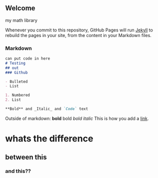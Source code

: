 ## Welcome

my math library

Whenever you commit to this repository, GitHub Pages will run [Jekyll](https://jekyllrb.com/) to rebuild the pages in your site, from the content in your Markdown files.

### Markdown

```markdown
can put code in here
# Testing
## out
### Github

- Bulleted
- List

1. Numbered
2. List

**Bold** and _Italic_ and `Code` text

```
Outside of markdown: **bold** bold *bold* _italic_ 
This is how you add a [link](https://en.wikipedia.org/wiki/Mathematics).

# whats the difference
## between this
### and this??
